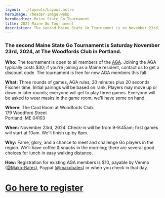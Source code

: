 ```yaml
---
layout: ../layouts/Layout.astro
heroImage: /header-image.webp
heroHeading: Maine State Go Tournament
title: 2024 Maine Go Tournament
description: The second Maine State Go Tournament is on November 23rd, 2024.
---
```


### The second Maine State Go Tournament is Saturday November 23rd, 2024, at The Woodfords Club in Portland.

**Who:**
The tournament is open to all members of the [AGA](https://www.usgo.org/).
Joining the AGA typically costs $30; if you're joining as a Maine resident, contact us to get a discount code.
The tournament is free for new AGA members this fall.

**What:**
Three rounds of games, AGA rules,
20 minutes plus 20 seconds Fischer time.
Initial pairings will be based on rank.
Players may move up or down in later rounds; everyone will get to play three games.
Everyone will be asked to wear masks in the game room; we'll have some on hand.

**Where:**
The Card Room at Woodfords Club.  
179 Woodford Street  
Portland, ME 04103

**When:**
November 23rd, 2024.
Check-in will be from 9-9:45am; first games will start at 10am.
We'll finish up by 6pm.

**Why:**
Fame, glory, and a chance to meet and challenge Go players in the region.
We'll have coffee \& snacks in the morning; there are several good choices for lunch in easy walking distance.

**How:**
Registration for existing AGA members is $10, payable by
Venmo ([@Mako-Bates](https://account.venmo.com/u/Mako-Bates)),
Paypal ([@makobates](https://paypal.me/makobates))
or when you check in that day.

# [Go here to register](https://docs.google.com/forms/d/e/1FAIpQLScfes6hfndsBqGybZh4kQQwo0C-zdGKlisz6ZA6oRT70VWLGg/viewform?usp=sf_link)
